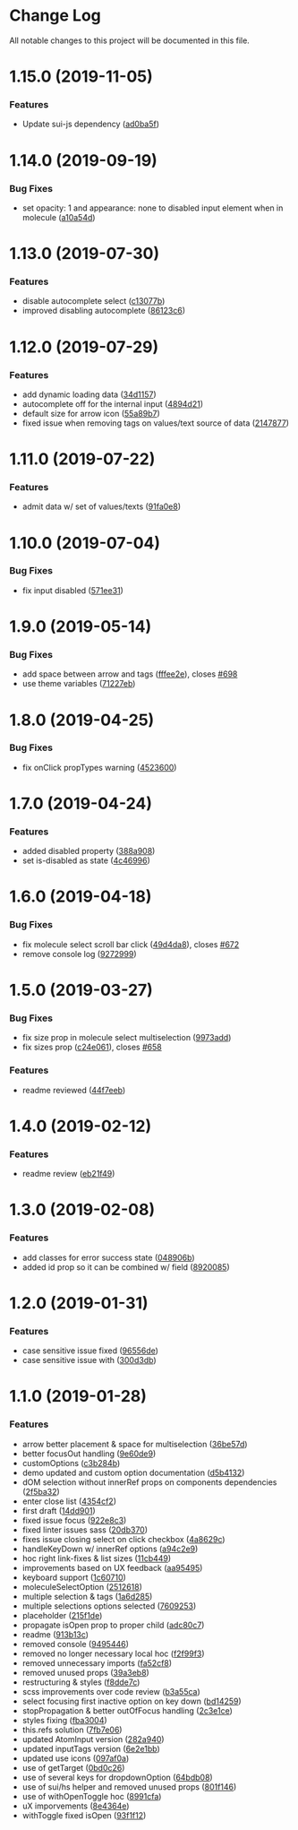 # Change Log

All notable changes to this project will be documented in this file.

<a name="1.15.0"></a>
# 1.15.0 (2019-11-05)


### Features

* Update sui-js dependency ([ad0ba5f](https://github.com/SUI-Components/sui-components/commit/ad0ba5f))



<a name="1.14.0"></a>
# 1.14.0 (2019-09-19)


### Bug Fixes

* set opacity: 1 and appearance: none to disabled input element when in molecule ([a10a54d](https://github.com/SUI-Components/sui-components/commit/a10a54d))



<a name="1.13.0"></a>
# 1.13.0 (2019-07-30)


### Features

* disable autocomplete select ([c13077b](https://github.com/SUI-Components/sui-components/commit/c13077b))
* improved disabling autocomplete ([86123c6](https://github.com/SUI-Components/sui-components/commit/86123c6))



<a name="1.12.0"></a>
# 1.12.0 (2019-07-29)


### Features

* add dynamic loading data ([34d1157](https://github.com/SUI-Components/sui-components/commit/34d1157))
* autocomplete off for the internal input ([4894d21](https://github.com/SUI-Components/sui-components/commit/4894d21))
* default size for arrow icon ([55a89b7](https://github.com/SUI-Components/sui-components/commit/55a89b7))
* fixed issue when removing tags on values/text source of data ([2147877](https://github.com/SUI-Components/sui-components/commit/2147877))



<a name="1.11.0"></a>
# 1.11.0 (2019-07-22)


### Features

* admit data w/ set of values/texts ([91fa0e8](https://github.com/SUI-Components/sui-components/commit/91fa0e8))



<a name="1.10.0"></a>
# 1.10.0 (2019-07-04)


### Bug Fixes

* fix input disabled ([571ee31](https://github.com/SUI-Components/sui-components/commit/571ee31))



<a name="1.9.0"></a>
# 1.9.0 (2019-05-14)


### Bug Fixes

* add space between arrow and tags ([fffee2e](https://github.com/SUI-Components/sui-components/commit/fffee2e)), closes [#698](https://github.com/SUI-Components/sui-components/issues/698)
* use theme variables ([71227eb](https://github.com/SUI-Components/sui-components/commit/71227eb))



<a name="1.8.0"></a>
# 1.8.0 (2019-04-25)


### Bug Fixes

* fix onClick propTypes warning ([4523600](https://github.com/SUI-Components/sui-components/commit/4523600))



<a name="1.7.0"></a>
# 1.7.0 (2019-04-24)


### Features

* added disabled property ([388a908](https://github.com/SUI-Components/sui-components/commit/388a908))
* set is-disabled as state ([4c46996](https://github.com/SUI-Components/sui-components/commit/4c46996))



<a name="1.6.0"></a>
# 1.6.0 (2019-04-18)


### Bug Fixes

* fix molecule select scroll bar click ([49d4da8](https://github.com/SUI-Components/sui-components/commit/49d4da8)), closes [#672](https://github.com/SUI-Components/sui-components/issues/672)
* remove console log ([9272999](https://github.com/SUI-Components/sui-components/commit/9272999))



<a name="1.5.0"></a>
# 1.5.0 (2019-03-27)


### Bug Fixes

* fix size prop in molecule select multiselection ([9973add](https://github.com/SUI-Components/sui-components/commit/9973add))
* fix sizes prop ([c24e061](https://github.com/SUI-Components/sui-components/commit/c24e061)), closes [#658](https://github.com/SUI-Components/sui-components/issues/658)


### Features

* readme reviewed ([44f7eeb](https://github.com/SUI-Components/sui-components/commit/44f7eeb))



<a name="1.4.0"></a>
# 1.4.0 (2019-02-12)


### Features

* readme review ([eb21f49](https://github.com/SUI-Components/sui-components/commit/eb21f49))



<a name="1.3.0"></a>
# 1.3.0 (2019-02-08)


### Features

* add classes for error success state ([048906b](https://github.com/SUI-Components/sui-components/commit/048906b))
* added id prop so it can be combined w/ field ([8920085](https://github.com/SUI-Components/sui-components/commit/8920085))



<a name="1.2.0"></a>
# 1.2.0 (2019-01-31)


### Features

* case sensitive issue fixed ([96556de](https://github.com/SUI-Components/sui-components/commit/96556de))
* case sensitive issue with ([300d3db](https://github.com/SUI-Components/sui-components/commit/300d3db))



<a name="1.1.0"></a>
# 1.1.0 (2019-01-28)


### Features

* arrow better placement & space for multiselection ([36be57d](https://github.com/SUI-Components/sui-components/commit/36be57d))
* better focusOut handling ([9e60de9](https://github.com/SUI-Components/sui-components/commit/9e60de9))
* customOptions ([c3b284b](https://github.com/SUI-Components/sui-components/commit/c3b284b))
* demo updated and custom option documentation ([d5b4132](https://github.com/SUI-Components/sui-components/commit/d5b4132))
* dOM selection without innerRef props on components dependencies ([2f5ba32](https://github.com/SUI-Components/sui-components/commit/2f5ba32))
* enter close list ([4354cf2](https://github.com/SUI-Components/sui-components/commit/4354cf2))
* first draft ([14dd901](https://github.com/SUI-Components/sui-components/commit/14dd901))
* fixed issue focus ([922e8c3](https://github.com/SUI-Components/sui-components/commit/922e8c3))
* fixed linter issues sass ([20db370](https://github.com/SUI-Components/sui-components/commit/20db370))
* fixes issue closing select on click checkbox ([4a8629c](https://github.com/SUI-Components/sui-components/commit/4a8629c))
* handleKeyDown w/ innerRef options ([a94c2e9](https://github.com/SUI-Components/sui-components/commit/a94c2e9))
* hoc right link-fixes & list sizes ([11cb449](https://github.com/SUI-Components/sui-components/commit/11cb449))
* improvements based on UX feedback ([aa95495](https://github.com/SUI-Components/sui-components/commit/aa95495))
* keyboard support ([1c60710](https://github.com/SUI-Components/sui-components/commit/1c60710))
* moleculeSelectOption ([2512618](https://github.com/SUI-Components/sui-components/commit/2512618))
* multiple selection & tags ([1a6d285](https://github.com/SUI-Components/sui-components/commit/1a6d285))
* multiple selections options selected ([7609253](https://github.com/SUI-Components/sui-components/commit/7609253))
* placeholder ([215f1de](https://github.com/SUI-Components/sui-components/commit/215f1de))
* propagate isOpen prop to proper child ([adc80c7](https://github.com/SUI-Components/sui-components/commit/adc80c7))
* readme ([913b13c](https://github.com/SUI-Components/sui-components/commit/913b13c))
* removed console ([9495446](https://github.com/SUI-Components/sui-components/commit/9495446))
* removed no longer necessary local hoc ([f2f99f3](https://github.com/SUI-Components/sui-components/commit/f2f99f3))
* removed unnecessary imports ([fa52cf8](https://github.com/SUI-Components/sui-components/commit/fa52cf8))
* removed unused props ([39a3eb8](https://github.com/SUI-Components/sui-components/commit/39a3eb8))
* restructuring & styles ([f8dde7c](https://github.com/SUI-Components/sui-components/commit/f8dde7c))
* scss improvements over code review ([b3a55ca](https://github.com/SUI-Components/sui-components/commit/b3a55ca))
* select focusing first inactive option on key down ([bd14259](https://github.com/SUI-Components/sui-components/commit/bd14259))
* stopPropagation & better outOfFocus handling ([2c3e1ce](https://github.com/SUI-Components/sui-components/commit/2c3e1ce))
* styles fixing ([fba3004](https://github.com/SUI-Components/sui-components/commit/fba3004))
* this.refs solution ([7fb7e06](https://github.com/SUI-Components/sui-components/commit/7fb7e06))
* updated AtomInput version ([282a940](https://github.com/SUI-Components/sui-components/commit/282a940))
* updated inputTags version ([6e2e1bb](https://github.com/SUI-Components/sui-components/commit/6e2e1bb))
* updated use icons ([097af0a](https://github.com/SUI-Components/sui-components/commit/097af0a))
* use of getTarget ([0bd0c26](https://github.com/SUI-Components/sui-components/commit/0bd0c26))
* use of several keys for dropdownOption ([64bdb08](https://github.com/SUI-Components/sui-components/commit/64bdb08))
* use of sui/hs helper and removed unused props ([801f146](https://github.com/SUI-Components/sui-components/commit/801f146))
* use of withOpenToggle hoc ([8991cfa](https://github.com/SUI-Components/sui-components/commit/8991cfa))
* uX imporvements ([8e4364e](https://github.com/SUI-Components/sui-components/commit/8e4364e))
* withToggle fixed isOpen ([93f1f12](https://github.com/SUI-Components/sui-components/commit/93f1f12))



